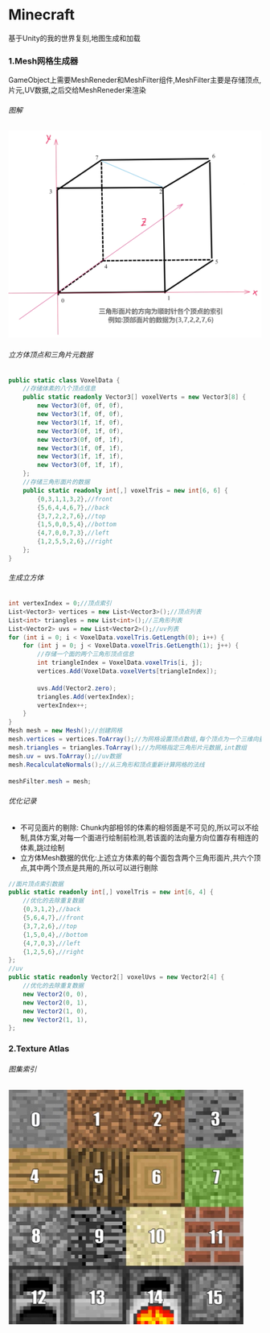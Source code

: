# Minecraft
基于Unity的我的世界复刻,地图生成和加载

### 1.Mesh网格生成器
GameObject上需要MeshReneder和MeshFilter组件,MeshFilter主要是存储顶点,片元,UV数据,之后交给MeshReneder来渲染
###### 图解
![avatar](./Tips/cube.png)
###### 立方体顶点和三角片元数据
```csharp
public static class VoxelData {
    //存储体素的八个顶点信息
    public static readonly Vector3[] voxelVerts = new Vector3[8] {
        new Vector3(0f, 0f, 0f),
        new Vector3(1f, 0f, 0f),
        new Vector3(1f, 1f, 0f),
        new Vector3(0f, 1f, 0f),
        new Vector3(0f, 0f, 1f),
        new Vector3(1f, 0f, 1f),
        new Vector3(1f, 1f, 1f),
        new Vector3(0f, 1f, 1f),
    };
    //存储三角形面片的数据
    public static readonly int[,] voxelTris = new int[6, 6] {
        {0,3,1,1,3,2},//front
        {5,6,4,4,6,7},//back
        {3,7,2,2,7,6},//top
        {1,5,0,0,5,4},//bottom
        {4,7,0,0,7,3},//left
        {1,2,5,5,2,6},//right
    };
}
```
###### 生成立方体
```csharp
int vertexIndex = 0;//顶点索引
List<Vector3> vertices = new List<Vector3>();//顶点列表 
List<int> triangles = new List<int>();//三角形列表
List<Vector2> uvs = new List<Vector2>();//uv列表
for (int i = 0; i < VoxelData.voxelTris.GetLength(0); i++) {
    for (int j = 0; j < VoxelData.voxelTris.GetLength(1); j++) {
        //存储一个面的两个三角形顶点信息
        int triangleIndex = VoxelData.voxelTris[i, j];
        vertices.Add(VoxelData.voxelVerts[triangleIndex]);
        
        uvs.Add(Vector2.zero);
        triangles.Add(vertexIndex);
        vertexIndex++;
    }
}
Mesh mesh = new Mesh();//创建网格
mesh.vertices = vertices.ToArray();//为网格设置顶点数组,每个顶点为一个三维向量
mesh.triangles = triangles.ToArray();//为网格指定三角形片元数据,int数组
mesh.uv = uvs.ToArray();//uv数据
mesh.RecalculateNormals();//从三角形和顶点重新计算网格的法线

meshFilter.mesh = mesh;
```
###### 优化记录
* 不可见面片的剔除:
Chunk内部相邻的体素的相邻面是不可见的,所以可以不绘制,具体方案,对每一个面进行绘制前检测,若该面的法向量方向位置存有相连的体素,跳过绘制
* 立方体Mesh数据的优化:上述立方体素的每个面包含两个三角形面片,共六个顶点,其中两个顶点是共用的,所以可以进行剔除
```csharp
//面片顶点索引数据
public static readonly int[,] voxelTris = new int[6, 4] {
    //优化的去除重复数据
    {0,3,1,2},//back
    {5,6,4,7},//front
    {3,7,2,6},//top
    {1,5,0,4},//bottom
    {4,7,0,3},//left
    {1,2,5,6},//right
};
//uv
public static readonly Vector2[] voxelUvs = new Vector2[4] {
    //优化的去除重复数据
    new Vector2(0, 0),
    new Vector2(0, 1),
    new Vector2(1, 0),
    new Vector2(1, 1),
};
```
### 2.Texture Atlas
###### 图集索引
![avatar](./Tips/image.png)